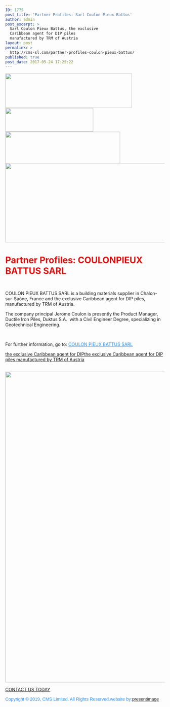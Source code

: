 ```yaml
---
ID: 1775
post_title: 'Partner Profiles: Sarl Coulon﻿﻿﻿ Pieux Battus'
author: admin
post_excerpt: >
  Sarl Coulon Pieux Battus, the exclusive
  Caribbean agent for DIP piles
  manufactured by TRM of Austria
layout: post
permalink: >
  http://cms-sl.com/partner-profiles-coulon-pieux-battus/
published: true
post_date: 2017-05-24 17:25:22
---
```

<span><img alt="" style="width: 400px" src="//cms-sl.com/cms/wp-content/uploads/2017/03/cmshd1.png" width="400" height="109" data-attachment-id="1500" scale="0"/></span><span><img alt="" style="width: 278px" src="//cms-sl.com/cms/wp-content/uploads/2017/03/cmshd2.png" width="278" height="75" data-attachment-id="1501" scale="0"/></span><span><img alt="" style="width: 363px;" src="//cms-sl.com/cms/wp-content/uploads/2017/03/cmshd3.png" width="364" height="99" data-attachment-id="1502" scale="0"/></span><span><img alt="" style="width: 600px;" src="//cms-sl.com/cms/wp-content/uploads/2017/05/CPB2.png" width="600" height="250" data-attachment-id="1776" scale="0"/></span><h1 style="color: rgb(230, 14, 14);"><span></span><span></span></h1><h1 style="color: rgb(230, 14, 14); margin-bottom: 0px !important;">Partner Profiles: COULONPIEUX BATTUS SARL</h1><p>​</p><p>COULON PIEUX BATTUS SARL is a building materials supplier in&nbsp;Chalon-sur-Saône, France and the exclusive Caribbean agent for DIP piles, manufactured by TRM of Austria.</p><p>The company principal Jerome Coulon is presently the&nbsp;Product Manager, Ductile Iron Piles, Duktus S.A. &nbsp;with a&nbsp;Civil Engineer Degree, specializing in Geotechnical Engineering.</p><p>​</p><p>For further information, go to:&nbsp;<a href="http://www.pieux-battus.fr/en/" style="color: rgb(44, 143, 244);"><span>COULON</span><span> PIEUX BATTUS SARL</span></a></p><a title="PartnerProfile: CMI" href="http://cms-sl.com/partner-profiles-cmi-2" rel="bookmark">the exclusive Caribbean agent for DIP</a><a title="PartnerProfile: CMI" href="http://cms-sl.com/partner-profiles-cmi-2" rel="bookmark">the exclusive Caribbean agent for DIP piles manufactured by TRM of Austria</a><p style="margin-bottom: 30px !important; color: rgb(1, 46, 99);"><span></span><span></span></p><span><img alt="" style="width: 531px" src="//cms-sl.com/cms/wp-content/uploads/2017/05/cpbsite.jpg" width="531" height="980" data-attachment-id="1780" scale="0"/></span><p style="margin-bottom: 0px !important;"> </p><a href="http://cms-sl.com/contact-form"><span><span data-tve-custom-colour="23247780"></span></span><span data-tve-custom-colour="56987616">CONTACT US TODAY</span></a><p data-web-font="Arial, Helvetica, sans-serif" style="font-size: 14px; font-family: Arial, Helvetica, sans-serif; color: rgb(44, 143, 244);">Copyright © 2019, CMS Limited. All Rights Reserved.website by:<a href="http://presentimage.com">presentimage</a></p>